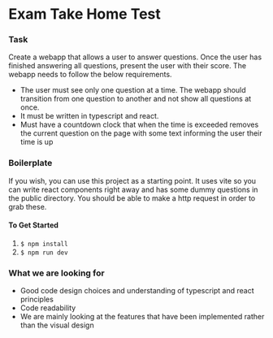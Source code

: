 # Exam Take Home Test
### Task
Create a webapp that allows a user to answer questions. Once the user has finished answering all questions, present
the user with their score. The webapp needs to follow the below requirements.

* The user must see only one question at a time. The webapp should transition from one question to another and not show all questions at once.
* It must be written in typescript and react. 
* Must have a countdown clock that when the time is exceeded removes the current question on the page with some text informing the user their time is up

### Boilerplate
If you wish, you can use this project as a starting point. It uses vite so you can write react components right away and has
some dummy questions in the public directory. You should be able to make a http request in order to grab these.

#### To Get Started
1. `$ npm install `
2. `$ npm run dev`

### What we are looking for
* Good code design choices and understanding of typescript and react principles
* Code readability
* We are mainly looking at the features that have been implemented rather than the visual design
